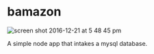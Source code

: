# bamazon
![screen shot 2016-12-21 at 5 48 45 pm](https://cloud.githubusercontent.com/assets/19538076/21412533/d109398c-c7a5-11e6-9822-fd8c8c76baf9.png)

A simple node app that intakes a mysql database.
